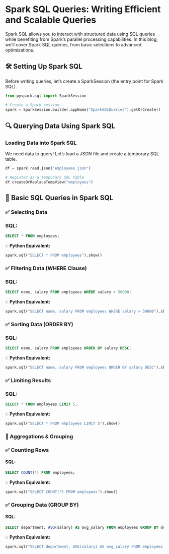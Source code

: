 # Spark SQL Queries: Writing Efficient and Scalable Queries

Spark SQL allows you to interact with structured data using SQL queries while benefiting from Spark’s parallel processing capabilities. In this blog, we’ll cover Spark SQL queries, from basic selections to advanced optimizations.

## 🛠️ Setting Up Spark SQL

Before writing queries, let’s create a SparkSession (the entry point for Spark SQL).

```python
from pyspark.sql import SparkSession

# Create a Spark session
spark = SparkSession.builder.appName("SparkSQLQueries").getOrCreate()
```


## 🔍 Querying Data Using Spark SQL

### Loading Data into Spark SQL

We need data to query! Let’s load a JSON file and create a temporary SQL table.

```python
df = spark.read.json("employees.json")

# Register as a temporary SQL table
df.createOrReplaceTempView("employees")
```

## 📌 Basic SQL Queries in Spark SQL

### ✅ Selecting Data

### SQL:
```sql
SELECT * FROM employees;
```

💡 **Python Equivalent:**
```python
spark.sql("SELECT * FROM employees").show()
```
### ✅ Filtering Data (WHERE Clause)

### SQL:
```sql
SELECT name, salary FROM employees WHERE salary > 50000;
```

💡 **Python Equivalent:**
```python
spark.sql("SELECT name, salary FROM employees WHERE salary > 50000").show()
```
### ✅ Sorting Data (ORDER BY)

### SQL:
```sql
SELECT name, salary FROM employees ORDER BY salary DESC;
```

💡 **Python Equivalent:**
```python
spark.sql("SELECT name, salary FROM employees ORDER BY salary DESC").show()
```
### ✅ Limiting Results

### SQL:
```sql
SELECT * FROM employees LIMIT 5;
```

💡 **Python Equivalent:**
```python
spark.sql("SELECT * FROM employees LIMIT 5").show()
```
### 📌 Aggregations & Grouping

### ✅ Counting Rows

#### SQL:
```sql
SELECT COUNT(*) FROM employees;
```

💡 **Python Equivalent:**
```python
spark.sql("SELECT COUNT(*) FROM employees").show()
```
### ✅ Grouping Data (GROUP BY)

#### SQL:
```sql
SELECT department, AVG(salary) AS avg_salary FROM employees GROUP BY department;
```

💡 **Python Equivalent:**
```python
spark.sql("SELECT department, AVG(salary) AS avg_salary FROM employees GROUP BY department").show()
```
